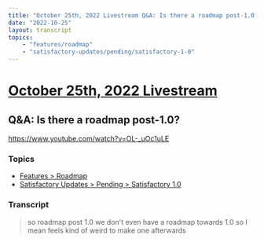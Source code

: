 ```yaml
---
title: "October 25th, 2022 Livestream Q&A: Is there a roadmap post-1.0?"
date: "2022-10-25"
layout: transcript
topics:
    - "features/roadmap"
    - "satisfactory-updates/pending/satisfactory-1-0"
---
```

# [October 25th, 2022 Livestream](../2022-10-25.md)
## Q&A: Is there a roadmap post-1.0?
https://www.youtube.com/watch?v=OL-_uOc1uLE

### Topics
* [Features > Roadmap](../topics/features/roadmap.md)
* [Satisfactory Updates > Pending > Satisfactory 1.0](../topics/satisfactory-updates/pending/satisfactory-1-0.md)

### Transcript

> so roadmap post 1.0 we don't even have a roadmap towards 1.0 so I mean feels kind of weird to make one afterwards
